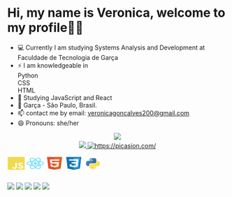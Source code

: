 <h1>Hi, my name is Veronica, welcome to my profile👋🏻</h1>


- 💻 Currently I am studying Systems Analysis and Development at Faculdade de Tecnologia de Garça
- ⚡ I am knowledgeable in <br>
    Python<br>
    CSS<br>
    HTML
- 🌱 Studying 
JavaScript and
React
- 📍 Garça - São Paulo, Brasil.
- 📫 contact me by email: veronicagoncalves200@gmail.com
- 😄 Pronouns: she/her

<div align="center">
  <a href="https://github.com/ve-panda">
  <img height="190em" src="https://github-readme-stats.vercel.app/api?username=ve-panda&show_icons=true&theme=dracula&include_all_commits=true&count_private=true"/><br> <img height="100em" src="https://github-readme-stats.vercel.app/api/top-langs/?username=ve-panda&layout=compact&langs_count=7&theme=dracula"/>
  <a href="https://picasion.com/"><img src="https://i.picasion.com/pic92/62a1fd7bd80991d05e3f75a763fdaa83.gif" width="100" height="100" border="0" alt="https://picasion.com/" /></a><br />
</div>
  </div>
<div style="display: inline_block"><br>
  <img align="center" alt="Rafa-Js" height="30" width="40" src="https://raw.githubusercontent.com/devicons/devicon/master/icons/javascript/javascript-plain.svg">
  <img align="center" alt="Rafa-React" height="30" width="40" src="https://raw.githubusercontent.com/devicons/devicon/master/icons/react/react-original.svg">
  <img align="center" alt="Rafa-HTML" height="30" width="40" src="https://raw.githubusercontent.com/devicons/devicon/master/icons/html5/html5-original.svg">
  <img align="center" alt="Rafa-CSS" height="30" width="40" src="https://raw.githubusercontent.com/devicons/devicon/master/icons/css3/css3-original.svg">
  <img align="center" alt="Rafa-Python" height="30" width="40" src="https://raw.githubusercontent.com/devicons/devicon/master/icons/python/python-original.svg">
</div>

##
 <div>
  <a href="https://instagram.com//verogomes7157/ target="_blank"><img src="https://img.shields.io/badge/-Instagram-%23E4405F?style=for-the-badge&logo=instagram&logoColor=white" target="_blank"></a>
 	<a href="https://www.twitch.tv/vero_gomess" target="_blank"><img src="https://img.shields.io/badge/Twitch-9146FF?style=for-the-badge&logo=twitch&logoColor=white" target="_blank"></a>
  <a href = "mailto:veronicagoncalves200@gmail.com"><img src="https://img.shields.io/badge/-Gmail-%23333?style=for-the-badge&logo=gmail&logoColor=white" target="_blank"></a>
  <a href="https://www.linkedin.com/in/verônica-gonçalves-ab509b239/" target="_blank"><img src="https://img.shields.io/badge/-LinkedIn-%230077B5?style=for-the-badge&logo=linkedin&logoColor=white" target="_blank"></a> 
  <a href="https://www.facebook.com/profile.php?id=100009383894978" target="_blank"><img src="https://img.shields.io/badge/-Facebook-%230077B5?style=for-the-badge&logo=twitch&logoColor=white" target="_blank"></a>
 </div>
